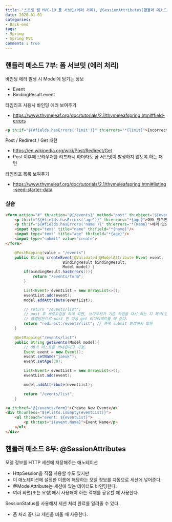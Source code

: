 ```yaml
---  
title: "스프링 웹 MVC-19.폼 서브밋(에러 처리), @SessionAttributes(핸들러 메소드)"
date: 2020-01-01
categories: 
- Back-end
tags:
- Spring 
- Spring MVC
comments : true
---
```


## 핸들러 메소드 7부: 폼 서브밋 (에러 처리)

바인딩 에러 발생 시 Model에 담기는 정보
- Event
- BindingResult.event

타임리프 사용시 바인딩 에러 보여주기
- https://www.thymeleaf.org/doc/tutorials/2.1/thymeleafspring.html#field-errors
~~~html
<p th:if="${#fields.hasErrors('limit')}" th:errors="*{limit}">Incorrect date</p>
~~~

Post / Redirect / Get 패턴
- https://en.wikipedia.org/wiki/Post/Redirect/Get
- Post 이후에 브라우저를 리프래시 하더라도 폼 서브밋이 발생하지 않도록 하는 패턴

타임리프 목록 보여주기
- https://www.thymeleaf.org/doc/tutorials/2.1/thymeleafspring.html#listing-seed-starter-data


### 실습
~~~html
<form action="#" th:action="@{/events}" method="post" th:object="${event}">
    <p th:if="${#fields.hasErrors('age')}" th:errors="*{age}">에러 있으면 벨리데이트 에러메세지 출력</p>
    <p th:if="${#fields.hasErrors('name')}" th:errors="*{name}">에러 있으면 벨리데이트 에러메세지 출력</p>
    <input type="text" title="name" th:field="*{name}"/>
    <input type="text" title="age" th:field="*{age}"/>
    <input type="submit" value="create">
</form>
~~~

~~~java
    @PostMapping(value = "/events")
    public String createEvent(@Validated @ModelAttribute Event event,
                         BindingResult bindingResult,
                         Model model) {
        if(bindingResult.hasErrors()){
            return "/events/form";
        }

        List<Event> eventList = new ArrayList<>();
        eventList.add(event);
        model.addAttribute(eventList);

        // return "/events/list";
        // post 후 새로고침을 하게 되면, 브라우저가 기존 작업을 다시 하는 지 체크(입력 정보를 다시 post 하겠냐? 체크)
        // 해결방안으로 post 한 다음 get 리다이렉트를 해 준다.
        return "redirect:/events/list"; // 중복 submit 발생하지 않음
    }

    @GetMapping("/events/list")
    public String getEvents(Model model){
        // db의 리스트를 꺼내온다고 가정.
        Event event = new Event();
        event.setName("jaeuk");
        event.setAge(30);

        List<Event> eventList = new ArrayList<>();
        eventList.add(event);

        model.addAttribute(eventList);

        return "/events/list";
    }
~~~

~~~html
<a th:href="@{/events/form}">Create New Event</a>
<div th:unless="${#lists.isEmpty(eventList)}">
    <ul th:each="event: ${eventList}">
        <p th:text="${event.Name}">Event Name</p>
    </ul>
</div>
~~~



## 핸들러 메소드 8부: @SessionAttributes

모델 정보를 HTTP 세션에 저장해주는 애노테이션
- HttpSession을 직접 사용할 수도 있지만
- 이 애노테이션에 설정한 이름에 해당하는 모델 정보를 자동으로 세션에 넣어준다.
- @ModelAttribute는 세션에 있는 데이터도 바인딩한다.
- 여러 화면(또는 요청)에서 사용해야 하는 객체를 공유할 때 사용한다.

SessionStatus를 사용해서 세션 처리 완료를 알려줄 수 있다.
- 폼 처리 끝나고 세션을 비울 때 사용한다.



